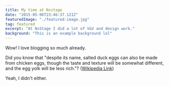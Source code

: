 ```yaml
---
title: My time at Nxstage
date: "2015-05-06T23:46:37.121Z"
featuredImage: "./featured-image.jpg"
tag: featured
excerpt: "At NxStage I did a lot of V&V and design work."
background: "This is an example background lol"
---
```


Wow! I love blogging so much already.

Did you know that "despite its name, salted duck eggs can also be made from
chicken eggs, though the taste and texture will be somewhat different, and the
egg yolk will be less rich."?
([Wikipedia Link](http://en.wikipedia.org/wiki/Salted_duck_egg))

Yeah, I didn't either.
